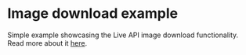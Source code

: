 # Image download example

Simple example showcasing the Live API image download functionality. Read more about it [here](https://developers.flourish.studio/api/create-visualisation/#how-to-generate-an-image-of-your-visualisation).
